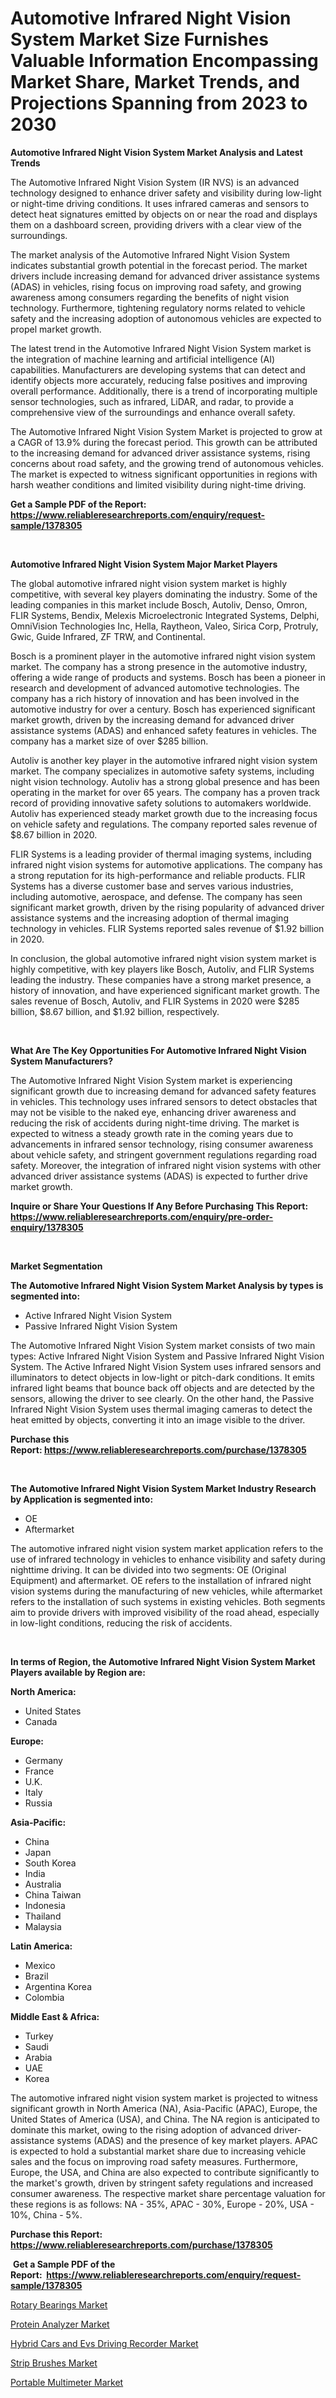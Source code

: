 <p><h1>Automotive Infrared Night Vision System Market Size Furnishes Valuable Information Encompassing Market Share, Market Trends, and Projections Spanning from 2023 to 2030</h1></p><p><strong>Automotive Infrared Night Vision System Market Analysis and Latest Trends</strong></p>
<p><p>The Automotive Infrared Night Vision System (IR NVS) is an advanced technology designed to enhance driver safety and visibility during low-light or night-time driving conditions. It uses infrared cameras and sensors to detect heat signatures emitted by objects on or near the road and displays them on a dashboard screen, providing drivers with a clear view of the surroundings.</p><p>The market analysis of the Automotive Infrared Night Vision System indicates substantial growth potential in the forecast period. The market drivers include increasing demand for advanced driver assistance systems (ADAS) in vehicles, rising focus on improving road safety, and growing awareness among consumers regarding the benefits of night vision technology. Furthermore, tightening regulatory norms related to vehicle safety and the increasing adoption of autonomous vehicles are expected to propel market growth.</p><p>The latest trend in the Automotive Infrared Night Vision System market is the integration of machine learning and artificial intelligence (AI) capabilities. Manufacturers are developing systems that can detect and identify objects more accurately, reducing false positives and improving overall performance. Additionally, there is a trend of incorporating multiple sensor technologies, such as infrared, LiDAR, and radar, to provide a comprehensive view of the surroundings and enhance overall safety.</p><p>The Automotive Infrared Night Vision System Market is projected to grow at a CAGR of 13.9% during the forecast period. This growth can be attributed to the increasing demand for advanced driver assistance systems, rising concerns about road safety, and the growing trend of autonomous vehicles. The market is expected to witness significant opportunities in regions with harsh weather conditions and limited visibility during night-time driving.</p></p>
<p><strong>Get a Sample PDF of the Report:&nbsp; <a href="https://www.reliableresearchreports.com/enquiry/request-sample/1378305">https://www.reliableresearchreports.com/enquiry/request-sample/1378305</a></strong></p>
<p>&nbsp;</p>
<p><strong>Automotive Infrared Night Vision System Major Market Players</strong></p>
<p><p>The global automotive infrared night vision system market is highly competitive, with several key players dominating the industry. Some of the leading companies in this market include Bosch, Autoliv, Denso, Omron, FLIR Systems, Bendix, Melexis Microelectronic Integrated Systems, Delphi, OmniVision Technologies Inc, Hella, Raytheon, Valeo, Sirica Corp, Protruly, Gwic, Guide Infrared, ZF TRW, and Continental.</p><p>Bosch is a prominent player in the automotive infrared night vision system market. The company has a strong presence in the automotive industry, offering a wide range of products and systems. Bosch has been a pioneer in research and development of advanced automotive technologies. The company has a rich history of innovation and has been involved in the automotive industry for over a century. Bosch has experienced significant market growth, driven by the increasing demand for advanced driver assistance systems (ADAS) and enhanced safety features in vehicles. The company has a market size of over $285 billion.</p><p>Autoliv is another key player in the automotive infrared night vision system market. The company specializes in automotive safety systems, including night vision technology. Autoliv has a strong global presence and has been operating in the market for over 65 years. The company has a proven track record of providing innovative safety solutions to automakers worldwide. Autoliv has experienced steady market growth due to the increasing focus on vehicle safety and regulations. The company reported sales revenue of $8.67 billion in 2020.</p><p>FLIR Systems is a leading provider of thermal imaging systems, including infrared night vision systems for automotive applications. The company has a strong reputation for its high-performance and reliable products. FLIR Systems has a diverse customer base and serves various industries, including automotive, aerospace, and defense. The company has seen significant market growth, driven by the rising popularity of advanced driver assistance systems and the increasing adoption of thermal imaging technology in vehicles. FLIR Systems reported sales revenue of $1.92 billion in 2020.</p><p>In conclusion, the global automotive infrared night vision system market is highly competitive, with key players like Bosch, Autoliv, and FLIR Systems leading the industry. These companies have a strong market presence, a history of innovation, and have experienced significant market growth. The sales revenue of Bosch, Autoliv, and FLIR Systems in 2020 were $285 billion, $8.67 billion, and $1.92 billion, respectively.</p></p>
<p>&nbsp;</p>
<p><strong>What Are The Key Opportunities For Automotive Infrared Night Vision System Manufacturers?</strong></p>
<p><p>The Automotive Infrared Night Vision System market is experiencing significant growth due to increasing demand for advanced safety features in vehicles. This technology uses infrared sensors to detect obstacles that may not be visible to the naked eye, enhancing driver awareness and reducing the risk of accidents during night-time driving. The market is expected to witness a steady growth rate in the coming years due to advancements in infrared sensor technology, rising consumer awareness about vehicle safety, and stringent government regulations regarding road safety. Moreover, the integration of infrared night vision systems with other advanced driver assistance systems (ADAS) is expected to further drive market growth.</p></p>
<p><strong>Inquire or Share Your Questions If Any Before Purchasing This Report: <a href="https://www.reliableresearchreports.com/enquiry/pre-order-enquiry/1378305">https://www.reliableresearchreports.com/enquiry/pre-order-enquiry/1378305</a></strong></p>
<p>&nbsp;</p>
<p><strong>Market Segmentation</strong></p>
<p><strong>The Automotive Infrared Night Vision System Market Analysis by types is segmented into:</strong></p>
<p><ul><li>Active Infrared Night Vision System</li><li>Passive Infrared Night Vision System</li></ul></p>
<p><p>The Automotive Infrared Night Vision System market consists of two main types: Active Infrared Night Vision System and Passive Infrared Night Vision System. The Active Infrared Night Vision System uses infrared sensors and illuminators to detect objects in low-light or pitch-dark conditions. It emits infrared light beams that bounce back off objects and are detected by the sensors, allowing the driver to see clearly. On the other hand, the Passive Infrared Night Vision System uses thermal imaging cameras to detect the heat emitted by objects, converting it into an image visible to the driver.</p></p>
<p><strong>Purchase this Report:&nbsp;<a href="https://www.reliableresearchreports.com/purchase/1378305">https://www.reliableresearchreports.com/purchase/1378305</a></strong></p>
<p>&nbsp;</p>
<p><strong>The Automotive Infrared Night Vision System Market Industry Research by Application is segmented into:</strong></p>
<p><ul><li>OE</li><li>Aftermarket</li></ul></p>
<p><p>The automotive infrared night vision system market application refers to the use of infrared technology in vehicles to enhance visibility and safety during nighttime driving. It can be divided into two segments: OE (Original Equipment) and aftermarket. OE refers to the installation of infrared night vision systems during the manufacturing of new vehicles, while aftermarket refers to the installation of such systems in existing vehicles. Both segments aim to provide drivers with improved visibility of the road ahead, especially in low-light conditions, reducing the risk of accidents.</p></p>
<p>&nbsp;</p>
<p><strong>In terms of Region, the Automotive Infrared Night Vision System Market Players available by Region are:</strong></p>
<p>
    <p> <strong> North America: </strong>
        <ul>
            <li>United States</li>
            <li>Canada</li>
        </ul>
        </p> 
    <p> <strong> Europe: </strong>
        <ul>
            <li>Germany</li>
            <li>France</li>
            <li>U.K.</li>
            <li>Italy</li>
            <li>Russia</li>
        </ul>
        </p> 
    <p> <strong> Asia-Pacific: </strong>
        <ul>
            <li>China</li>
            <li>Japan</li>
            <li>South Korea</li>
            <li>India</li>
            <li>Australia</li>
            <li>China Taiwan</li>
            <li>Indonesia</li>
            <li>Thailand</li>
            <li>Malaysia</li>
        </ul>
        </p> 
    <p> <strong> Latin America: </strong>
        <ul>
            <li>Mexico</li>
            <li>Brazil</li>
            <li>Argentina Korea</li>
            <li>Colombia</li>
        </ul>
        </p> 
    <p> <strong> Middle East & Africa: </strong>
        <ul>
            <li>Turkey</li>
            <li>Saudi</li>
            <li>Arabia</li>
            <li>UAE</li>
            <li>Korea</li>
        </ul>
    </p>
    </p>
<p><p>The automotive infrared night vision system market is projected to witness significant growth in North America (NA), Asia-Pacific (APAC), Europe, the United States of America (USA), and China. The NA region is anticipated to dominate this market, owing to the rising adoption of advanced driver-assistance systems (ADAS) and the presence of key market players. APAC is expected to hold a substantial market share due to increasing vehicle sales and the focus on improving road safety measures. Furthermore, Europe, the USA, and China are also expected to contribute significantly to the market's growth, driven by stringent safety regulations and increased consumer awareness. The respective market share percentage valuation for these regions is as follows: NA - 35%, APAC - 30%, Europe - 20%, USA - 10%, China - 5%.</p></p>
<p><strong>Purchase this Report: <a href="https://www.reliableresearchreports.com/purchase/1378305">https://www.reliableresearchreports.com/purchase/1378305</a></strong></p>
<p>&nbsp;<strong>Get a Sample PDF of the Report:&nbsp;&nbsp;<a href="https://www.reliableresearchreports.com/enquiry/request-sample/1378305">https://www.reliableresearchreports.com/enquiry/request-sample/1378305</a></strong></p>
<p><strong></strong></p>
<p><p><a href="https://www.linkedin.com/pulse/rotary-bearings-market-size-growth-forecast-from-2023--1s7je/">Rotary Bearings Market</a></p><p><a href="https://medium.com/@mahimohanrp23/protein-analyzer-market-insight-market-trends-growth-forecasted-from-2023-to-2030-16b9c73c4a46">Protein Analyzer Market</a></p><p><a href="https://github.com/sofyaavrova/Market-Research-Report-List-1/blob/main/hybrid-cars-and-evs-driving-recorder-market.md">Hybrid Cars and Evs Driving Recorder Market</a></p><p><a href="https://www.linkedin.com/pulse/strip-brushes-market-size-share-global-analysis-report-08fte/">Strip Brushes Market</a></p><p><a href="https://medium.com/@adityalohrp23/portable-multimeter-market-report-reveals-the-latest-trends-and-growth-opportunities-of-this-market-1dfc92ff3c7f">Portable Multimeter Market</a></p></p>